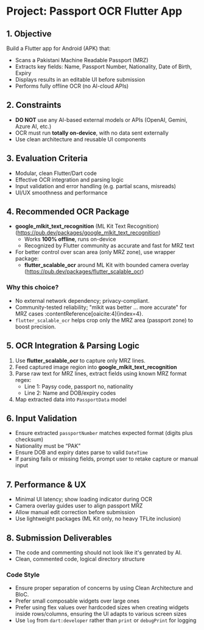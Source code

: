 # Project: Passport OCR Flutter App

## 1. Objective

Build a Flutter app for Android (APK) that:

- Scans a Pakistani Machine Readable Passport (MRZ)
- Extracts key fields: Name, Passport Number, Nationality, Date of Birth, Expiry
- Displays results in an editable UI before submission
- Performs fully offline OCR (no AI-cloud APIs)

## 2. Constraints

- **DO NOT** use any AI-based external models or APIs (OpenAI, Gemini, Azure AI, etc.)
- OCR must run **totally on‑device**, with no data sent externally
- Use clean architecture and reusable UI components

## 3. Evaluation Criteria

- Modular, clean Flutter/Dart code
- Effective OCR integration and parsing logic
- Input validation and error handling (e.g. partial scans, misreads)
- UI/UX smoothness and performance

## 4. Recommended OCR Package

- **google_mlkit_text_recognition** (ML Kit Text Recognition) (https://pub.dev/packages/google_mlkit_text_recognition)
  - Works **100% offline**, runs on-device
  - Recognized by Flutter community as accurate and fast for MRZ text
- For better control over scan area (only MRZ zone), use wrapper package:
  - **flutter_scalable_ocr** around ML Kit with bounded camera overlay (https://pub.dev/packages/flutter_scalable_ocr)

### Why this choice?

- No external network dependency; privacy-compliant.
- Community-tested reliability; "mlkit was better … more accurate" for MRZ cases :contentReference[oaicite:4]{index=4}.
- `flutter_scalable_ocr` helps crop only the MRZ area (passport zone) to boost precision.

## 5. OCR Integration & Parsing Logic

1. Use **flutter_scalable_ocr** to capture only MRZ lines.
2. Feed captured image region into **google_mlkit_text_recognition**
3. Parse raw text for MRZ lines, extract fields using known MRZ format regex:
   - Line 1: Paysy code, passport no, nationality
   - Line 2: Name and DOB/expiry codes
4. Map extracted data into `PassportData` model

## 6. Input Validation

- Ensure extracted `passportNumber` matches expected format (digits plus checksum)
- Nationality must be “PAK”
- Ensure DOB and expiry dates parse to valid `DateTime`
- If parsing fails or missing fields, prompt user to retake capture or manual input

## 7. Performance & UX

- Minimal UI latency; show loading indicator during OCR
- Camera overlay guides user to align passport MRZ
- Allow manual edit correction before submission
- Use lightweight packages (ML Kit only, no heavy TFLite inclusion)

## 8. Submission Deliverables

- The code and commenting should not look like it's genrated by AI.
- Clean, commented code, logical directory structure

### Code Style

- Ensure proper separation of concerns by using Clean Architecture and BloC.
- Prefer small composable widgets over large ones
- Prefer using flex values over hardcoded sizes when creating widgets inside rows/columns, ensuring the UI adapts to various screen sizes
- Use `log` from `dart:developer` rather than `print` or `debugPrint` for logging
